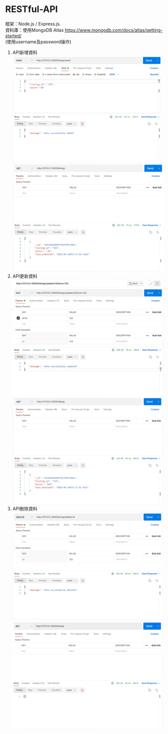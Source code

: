 # RESTful-API

框架：Node.js / Express.js.   
資料庫：使用MongoDB Atlas https://www.mongodb.com/docs/atlas/getting-started/     
(使用username及password操作)   

1. API新增資料
![image](demo/insert.png)
![image](demo/insert_result.png)   
2. API更新資料
![image](demo/update.png)
![image](demo/update_result.png)   
3. API刪除資料
![image](demo/delete.png)
![image](demo/delete_result.png)   
